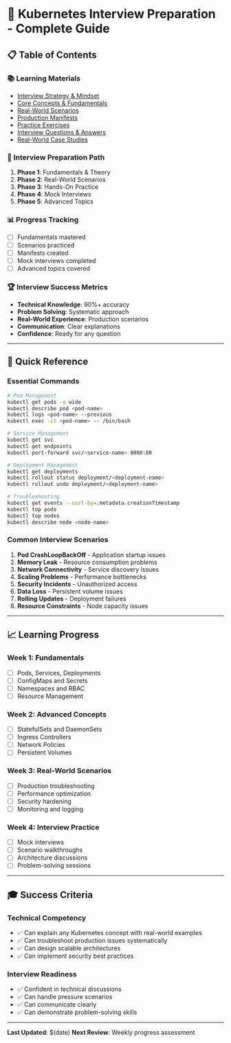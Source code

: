 # 🚀 **Kubernetes Interview Preparation - Complete Guide**

## 📋 **Table of Contents**

### **📚 Learning Materials**
- [Interview Strategy & Mindset](./interview-strategy.md)
- [Core Concepts & Fundamentals](./fundamentals.md)
- [Real-World Scenarios](./scenarios/)
- [Production Manifests](./manifests/)
- [Practice Exercises](./practice/)
- [Interview Questions & Answers](./interview-questions/)
- [Real-World Case Studies](./real-world-cases/)

### **🎯 Interview Preparation Path**
1. **Phase 1**: Fundamentals & Theory
2. **Phase 2**: Real-World Scenarios
3. **Phase 3**: Hands-On Practice
4. **Phase 4**: Mock Interviews
5. **Phase 5**: Advanced Topics

### **📊 Progress Tracking**
- [ ] Fundamentals mastered
- [ ] Scenarios practiced
- [ ] Manifests created
- [ ] Mock interviews completed
- [ ] Advanced topics covered

### **🏆 Interview Success Metrics**
- **Technical Knowledge**: 90%+ accuracy
- **Problem Solving**: Systematic approach
- **Real-World Experience**: Production scenarios
- **Communication**: Clear explanations
- **Confidence**: Ready for any question

---

## 🎯 **Quick Reference**

### **Essential Commands**
```bash
# Pod Management
kubectl get pods -o wide
kubectl describe pod <pod-name>
kubectl logs <pod-name> --previous
kubectl exec -it <pod-name> -- /bin/bash

# Service Management
kubectl get svc
kubectl get endpoints
kubectl port-forward svc/<service-name> 8080:80

# Deployment Management
kubectl get deployments
kubectl rollout status deployment/<deployment-name>
kubectl rollout undo deployment/<deployment-name>

# Troubleshooting
kubectl get events --sort-by=.metadata.creationTimestamp
kubectl top pods
kubectl top nodes
kubectl describe node <node-name>
```

### **Common Interview Scenarios**
1. **Pod CrashLoopBackOff** - Application startup issues
2. **Memory Leak** - Resource consumption problems
3. **Network Connectivity** - Service discovery issues
4. **Scaling Problems** - Performance bottlenecks
5. **Security Incidents** - Unauthorized access
6. **Data Loss** - Persistent volume issues
7. **Rolling Updates** - Deployment failures
8. **Resource Constraints** - Node capacity issues

---

## 📈 **Learning Progress**

### **Week 1: Fundamentals**
- [ ] Pods, Services, Deployments
- [ ] ConfigMaps and Secrets
- [ ] Namespaces and RBAC
- [ ] Resource Management

### **Week 2: Advanced Concepts**
- [ ] StatefulSets and DaemonSets
- [ ] Ingress Controllers
- [ ] Network Policies
- [ ] Persistent Volumes

### **Week 3: Real-World Scenarios**
- [ ] Production troubleshooting
- [ ] Performance optimization
- [ ] Security hardening
- [ ] Monitoring and logging

### **Week 4: Interview Practice**
- [ ] Mock interviews
- [ ] Scenario walkthroughs
- [ ] Architecture discussions
- [ ] Problem-solving sessions

---

## 🎓 **Success Criteria**

### **Technical Competency**
- ✅ Can explain any Kubernetes concept with real-world examples
- ✅ Can troubleshoot production issues systematically
- ✅ Can design scalable architectures
- ✅ Can implement security best practices

### **Interview Readiness**
- ✅ Confident in technical discussions
- ✅ Can handle pressure scenarios
- ✅ Can communicate clearly
- ✅ Can demonstrate problem-solving skills

---

**Last Updated**: $(date)
**Next Review**: Weekly progress assessment
